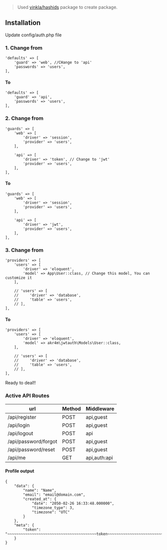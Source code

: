 > Used [vinkla/hashids](https://github.com/tymondesigns/jwt-auth) package to create package.


## Installation

Update config/auth.php file

### 1. Change from

```
'defaults' => [
    'guard' => 'web', //CHange to 'api'
    'passwords' => 'users',
],
```

#### To

```
'defaults' => [
    'guard' => 'api',
    'passwords' => 'users',
],
```

### 2. Change from

```
'guards' => [
    'web' => [
        'driver' => 'session',
        'provider' => 'users',
    ],

    'api' => [
        'driver' => 'token', // Change to 'jwt'
        'provider' => 'users',
    ],
],
```

#### To

```
'guards' => [
    'web' => [
        'driver' => 'session',
        'provider' => 'users',
    ],

    'api' => [
        'driver' => 'jwt',
        'provider' => 'users',
    ],
],
```

### 3. Change from

```
'providers' => [
    'users' => [
        'driver' => 'eloquent',
        'model' => App\User::class, // Change this model, You can customize it
    ],

    // 'users' => [
    //     'driver' => 'database',
    //     'table' => 'users',
    // ],
],
```

#### To

```
'providers' => [
    'users' => [
        'driver' => 'eloquent',
        'model' => akr4m\jwtauth\Models\User::class,
    ],

    // 'users' => [
    //     'driver' => 'database',
    //     'table' => 'users',
    // ],
],
```

Ready to deal!!

### Active API Routes
  
| url | Method | Middleware |
| ------ | ------ | ------ |
| /api/register | POST | api,guest
| /api/login | POST | api,guest
| /api/logout | POST | api
| /api/password/forgot | POST | api,guest
| /api/password/reset | POST | api,guest
| /api/me | GET | api,auth:api
  
#### Profile output

```
{
    "data": {
        "name": "Name",
        "email": "email@domain.com",
        "created_at": {
            "date": "2050-02-26 16:33:48.000000",
            "timezone_type": 3,
            "timezone": "UTC"
        }
    },
    "meta": {
        "token": "~~~~~~~~~~~~~~~~~~~~~~~~~~~~~~~~~~~~~~~~token~~~~~~~~~~~~~~~~~~~~~~~~~~~~~~~~~~~~~~~~"
    }
}
```

